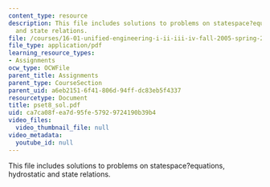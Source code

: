 ```yaml
---
content_type: resource
description: This file includes solutions to problems on statespace?equations, hydrostatic
  and state relations.
file: /courses/16-01-unified-engineering-i-ii-iii-iv-fall-2005-spring-2006/ca7ca08fea7d95fe57929724190b39b4_pset8_sol.pdf
file_type: application/pdf
learning_resource_types:
- Assignments
ocw_type: OCWFile
parent_title: Assignments
parent_type: CourseSection
parent_uid: a6eb2151-6f41-806d-94ff-dc83eb5f4337
resourcetype: Document
title: pset8_sol.pdf
uid: ca7ca08f-ea7d-95fe-5792-9724190b39b4
video_files:
  video_thumbnail_file: null
video_metadata:
  youtube_id: null
---
```

This file includes solutions to problems on statespace?equations, hydrostatic and state relations.
